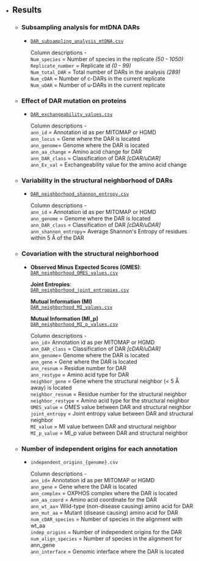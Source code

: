 - ## Results  
	- ### Subsampling analysis for mtDNA DARs  
		- [`DAR_subsampling_analysis_mtDNA.csv`](https://github.com/abhilesh/OXPHOS_DAR/blob/main/results/DAR_subsampling_analysis_mtDNA.csv)  
		    
		  Column descriptions -  
		  `Num_species` = Number of species in the replicate *(50 - 1050)*  
		  `Replicate_number` =  Replicate id *(0 - 99)*  
		  `Num_total_DAR` = Total number of DARs in the analysis *(289)*  
		  `Num_cDAR` = Number of c-DARs in the current replicate  
		  `Num_uDAR` = Number of u-DARs in the current replicate  
	- ### Effect of DAR mutation on proteins  
		- [`DAR_exchangeability_values.csv`](https://github.com/abhilesh/OXPHOS_DAR/blob/main/results/DAR_Exchangeability_values.csv)  
		    
		  Column descriptions -  
		  `ann_id` = Annotation id as per MITOMAP or HGMD  
		  `ann_locus` = Gene where the DAR is located  
		  `ann_genome`= Genome where the DAR is located  
		  `ann_aa_change` = Amino acid change for DAR  
		  `ann_DAR_class` = Classification of DAR *[cDAR/uDAR]*  
		  `ann_Ex_val` = Exchangeability value for the amino acid change  
	- ### Variability in the structural neighborhood of DARs  
		- [`DAR_neighborhood_shannon_entropy.csv`](https://github.com/abhilesh/OXPHOS_DAR/blob/main/results/DAR_neighborhood_shannon_entropy.csv)  
		    
		  Column descriptions -  
		  `ann_id` = Annotation id as per MITOMAP or HGMD  
		  `ann_genome` = Genome where the DAR is located  
		  `ann_DAR_class` = Classification of DAR *[cDAR/uDAR]*  
		  `ann_shannon_entropy`= Average Shannon's Entropy of residues within 5 Å of the DAR  
	- ### Covariation with the structural neighborhood  
		- **Observed Minus Expected Scores (OMES)**:  
		  [`DAR_neighborhood_OMES_values.csv`](https://github.com/abhilesh/OXPHOS_DAR/blob/main/results/DAR_neighborhood_OMES_values.csv)  
		    
		  **Joint Entropies**:  
		  [`DAR_neighborhood_joint_entropies.csv`](https://github.com/abhilesh/OXPHOS_DAR/blob/main/results/DAR_neighborhood_joint_entropies.csv)  
		    
		  **Mutual Information (MI)**  
		  [`DAR_neighborhood_MI_values.csv`](https://github.com/abhilesh/OXPHOS_DAR/blob/main/results/DAR_neighborhood_MI_values.csv)  
		    
		  **Mutual Information (MI_p)**  
		  [`DAR_neighborhood_MI_p_values.csv`](https://github.com/abhilesh/OXPHOS_DAR/blob/main/results/DAR_neighborhood_MI_p_values.csv)  
		    
		  Column descriptions -   
		  `ann_id`= Annotation id as per MITOMAP or HGMD  
		  `ann_DAR_class` = Classification of DAR *[cDAR/uDAR]*  
		  `ann_genome`= Genome where the DAR is located  
		  `ann_gene` = Gene where the DAR is located  
		  `ann_resnum` = Residue number for DAR  
		  `ann_restype` = Amino acid type for DAR  
		  `neighbor_gene` = Gene where the structural neighbor (< 5 Å away) is located  
		  `neighbor_resnum` = Residue number for the structural neighbor  
		  `neighbor_restype` = Amino acid type for the structural neighbor  
		  `OMES_value` = OMES value between DAR and structural neighbor  
		  `joint_entropy` = Joint entropy value between DAR and structural neighbor  
		  `MI_value` = MI value between DAR and structural neighbor  
		  `MI_p_value` = MI_p value between DAR and structural neighbor  
	- ### Number of independent origins for each annotation  
		- `independent_origins_{genome}.csv`  
		    
		  Column descriptions -  
		  `ann_id`= Annotation id as per MITOMAP or HGMD  
		  `ann_gene` = Gene where the DAR is located  
		  `ann_complex` = OXPHOS complex where the DAR is located  
		  `ann_aa_coord` = Amino acid coordinate for the DAR  
		  `ann_wt_aa`= Wild-type (non-disease causing) amino acid for DAR  
		  `ann_mut_aa` = Mutant (disease causing) amino acid for DAR  
		  `num_cDAR_species` = Number of species in the alignment with wt_aa  
		  `indep_origins` = Number of independent origins for the DAR  
		  `num_align_species` = Number of species in the alignment for ann_gene  
		  `ann_interface` = Genomic interface where the DAR is located